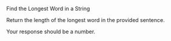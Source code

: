 Find the Longest Word in a String 

Return the length of the longest 
word in the provided sentence.

Your response should be a number.